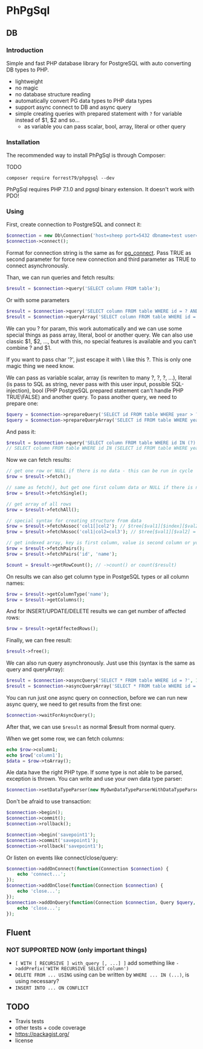 PhPgSql
=======

## DB

### Introduction

Simple and fast PHP database library for PostgreSQL with auto converting DB types to PHP.

- lightweight
- no magic
- no database structure reading
- automatically convert PG data types to PHP data types
- support async connect to DB and async query
- simple creating queries with prepared statement with `?` for variable instead of $1, $2 and so...
  - as variable you can pass scalar, bool, array, literal or other query


### Installation

The recommended way to install PhPgSql is through Composer:

TODO
```
composer require forrest79/phpgsql --dev
```

PhPgSql requires PHP 7.1.0 and pgsql binary extension. It doesn't work with PDO!


### Using

First, create connection to PostgreSQL and connect it:

```php
$connection = new Db\Connection('host=sheep port=5432 dbname=test user=lamb password=bar');
$connection->connect();
```

Format for connection string is the same as for [pg_connect](http://php.net/manual/en/function.pg-connect.php). Pass TRUE as second parameter for force new connection and third parameter as TRUE to connect asynchronously.

Than, we can run queries and fetch results:

```php
$result = $connection->query('SELECT column FROM table');
```

Or with some parameters

```php
$result = $connection->query('SELECT column FROM table WHERE id = ? AND year > ?', 1, 2000);
$result = $connection->queryArray('SELECT column FROM table WHERE id = ? AND year > ?', [1, 2000]);
```

We can you ? for param, this work automatically and we can use some special things as pass array, literal, bool or another query. We can also use classic $1, $2, ..., but with this, no special features is available and you can't combine ? and $1.

If you want to pass char '?', just escape it with \ like this \?. This is only one magic thing we need know.

We can pass as variable scalar, array (is rewriten to many ?, ?, ?, ...), literal (is pass to SQL as string, never pass with this user input, possible SQL-injection), bool (PHP PostgreSQL prepared statement can't handle PHP TRUE\FALSE) and another query. To pass another query, we need to prepare one:

```php
$query = $connection->prepareQuery('SELECT id FROM table WHERE year > ?', 2000);
$query = $connection->prepareQueryArray('SELECT id FROM table WHERE year > ?', [2000]);
```

And pass it:

```php
$result = $connection->query('SELECT column FROM table WHERE id IN (?) AND type IN (?) AND valid = ? ORDER BY ?', $query, [1, 3], TRUE, $connection::literal('position'));
// SELECT column FROM table WHERE id IN (SELECT id FROM table WHERE year > $1) AND type IN ($2, $3) AND valid = $4 ORDER BY position; [2000, 1, 3, 't']
```

Now we can fetch results:

```php
// get one row or NULL if there is no data - this can be run in cycle
$row = $result->fetch();

// same as fetch(), but get one first column data or NULL if there is no data - this also can be run in cycle
$row = $result->fetchSingle();

// get array of all rows
$row = $result->fetchAll();

// special syntax for creating structure from data
$row = $result->fetchAssoc('col1[]col2'); // $tree[$val1][$index][$val2] = {record}
$row = $result->fetchAssoc('col1|col2=col3'); // $tree[$val1][$val2] = val2

// get indexed array, key is first column, value is second column or you can choose columns manually
$row = $result->fetchPairs();
$row = $result->fetchPairs('id', 'name');

$count = $result->getRowCount(); // ->count() or count($result)
```

On results we can also get column type in PostgeSQL types or all column names:

```php
$row = $result->getColumnType('name');
$row = $result->getColumns();
```

And for INSERT/UPDATE/DELETE results we can get number of affected rows:

```php
$row = $result->getAffectedRows();
```

Finally, we can free result:

```php
$result->free();
```

We can also run query asynchronously. Just use this (syntax is the same as query and queryArray):

```php
$result = $connection->asyncQuery('SELECT * FROM table WHERE id = ?', 1);
$result = $connection->asyncQueryArray('SELECT * FROM table WHERE id = ?', [1]);
```

You can run just one async query on connection, before we can run new async query, we need to get results from the first one:

```php
$connection->waitForAsyncQuery();
```

After that, we can use `$result` as normal $result from normal query.

When we get some row, we can fetch columns:

```php
echo $row->column1;
echo $row['column1'];
$data = $row->toArray();
```

Ale data have the right PHP type. If some type is not able to be parsed, exception is thrown. You can write and use your own data type parser:

```php
$connection->setDataTypeParser(new MyOwnDataTypeParserWithDataTypeParserInterface);
```

Don't be afraid to use transaction:

```php
$connection->begin();
$connection->commit();
$connection->rollback();

$connection->begin('savepoint1');
$connection->commit('savepoint1');
$connection->rollback('savepoint1');
```

Or listen on events like connect/close/query:

```php
$connection->addOnConnect(function(Connection $connection) {
	echo 'connect...';
});
$connection->addOnClose(function(Connection $connection) {
	echo 'close...';
});
$connection->addOnQuery(function(Connection $connection, Query $query, ?float $time = NULL) { // $time === NULL for async queries
	echo 'close...';
});
```

## Fluent

### NOT SUPPORTED NOW (only important things)
- ```[ WITH [ RECURSIVE ] with_query [, ...] ]``` add something like ```->addPrefix('WITH RECURSIVE SELECT column')```
- ```DELETE FROM ... USING``` using can be written by ```WHERE ... IN (...)```, is using necessary?
- ```INSERT INTO ... ON CONFLICT```

## TODO

- Travis tests
- other tests + code coverage 
- https://packagist.org/
- license
